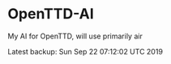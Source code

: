 # OpenTTD-AI
My AI for OpenTTD, will use primarily air

Latest backup: Sun Sep 22 07:12:02 UTC 2019
